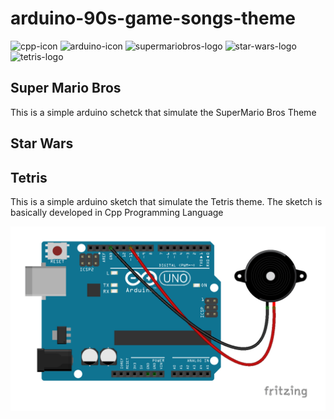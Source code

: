 # arduino-90s-game-songs-theme

![cpp-icon](https://img.icons8.com/color/96/000000/c-plus-plus-logo.png)
![arduino-icon](https://img.icons8.com/fluent/96/000000/arduino.png)
![supermariobros-logo](https://img.icons8.com/color/96/000000/super-mario.png)
![star-wars-logo](https://img.icons8.com/color/96/000000/star-wars.png)
![tetris-logo](https://cdn6.aptoide.com/imgs/e/1/1/e11061982c840599527dc07de640036d_icon.png?w=120)

## Super Mario Bros
This is a simple arduino schetck that simulate the SuperMario Bros Theme

## Star Wars


## Tetris
This is a simple arduino sketch that simulate the Tetris theme. The sketch is basically developed in Cpp Programming Language

![arduino-schema](arduino-schema.png)

